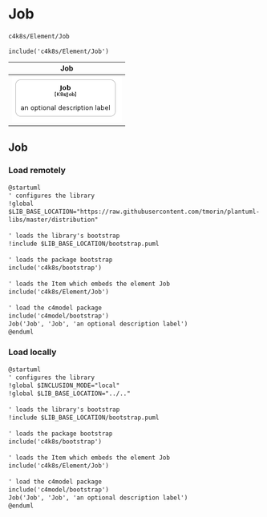 # Job


```text
c4k8s/Element/Job
```

```text
include('c4k8s/Element/Job')
```



| Job |
| :---: |
| ![illustration for Job](../../c4k8s/Element/Job.Local.png) |




## Job

### Load remotely
```plantuml
@startuml
' configures the library
!global $LIB_BASE_LOCATION="https://raw.githubusercontent.com/tmorin/plantuml-libs/master/distribution"

' loads the library's bootstrap
!include $LIB_BASE_LOCATION/bootstrap.puml

' loads the package bootstrap
include('c4k8s/bootstrap')

' loads the Item which embeds the element Job
include('c4k8s/Element/Job')

' load the c4model package
include('c4model/bootstrap')
Job('Job', 'Job', 'an optional description label')
@enduml
```

### Load locally
```plantuml
@startuml
' configures the library
!global $INCLUSION_MODE="local"
!global $LIB_BASE_LOCATION="../.."

' loads the library's bootstrap
!include $LIB_BASE_LOCATION/bootstrap.puml

' loads the package bootstrap
include('c4k8s/bootstrap')

' loads the Item which embeds the element Job
include('c4k8s/Element/Job')

' load the c4model package
include('c4model/bootstrap')
Job('Job', 'Job', 'an optional description label')
@enduml
```


